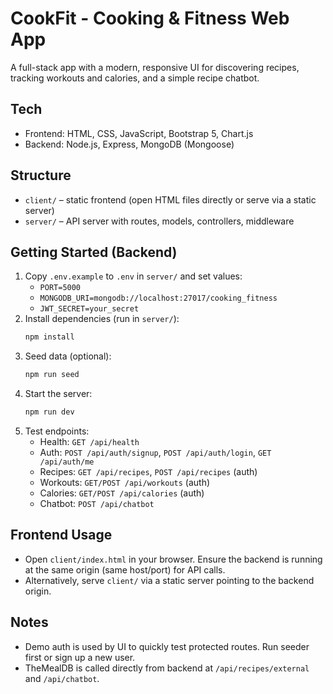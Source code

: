 # CookFit - Cooking & Fitness Web App

A full-stack app with a modern, responsive UI for discovering recipes, tracking workouts and calories, and a simple recipe chatbot.

## Tech
- Frontend: HTML, CSS, JavaScript, Bootstrap 5, Chart.js
- Backend: Node.js, Express, MongoDB (Mongoose)

## Structure
- `client/` – static frontend (open HTML files directly or serve via a static server)
- `server/` – API server with routes, models, controllers, middleware

## Getting Started (Backend)
1. Copy `.env.example` to `.env` in `server/` and set values:
   - `PORT=5000`
   - `MONGODB_URI=mongodb://localhost:27017/cooking_fitness`
   - `JWT_SECRET=your_secret`
2. Install dependencies (run in `server/`):
   ```bash
   npm install
   ```
3. Seed data (optional):
   ```bash
   npm run seed
   ```
4. Start the server:
   ```bash
   npm run dev
   ```
5. Test endpoints:
   - Health: `GET /api/health`
   - Auth: `POST /api/auth/signup`, `POST /api/auth/login`, `GET /api/auth/me`
   - Recipes: `GET /api/recipes`, `POST /api/recipes` (auth)
   - Workouts: `GET/POST /api/workouts` (auth)
   - Calories: `GET/POST /api/calories` (auth)
   - Chatbot: `POST /api/chatbot`

## Frontend Usage
- Open `client/index.html` in your browser. Ensure the backend is running at the same origin (same host/port) for API calls.
- Alternatively, serve `client/` via a static server pointing to the backend origin.

## Notes
- Demo auth is used by UI to quickly test protected routes. Run seeder first or sign up a new user.
- TheMealDB is called directly from backend at `/api/recipes/external` and `/api/chatbot`.
